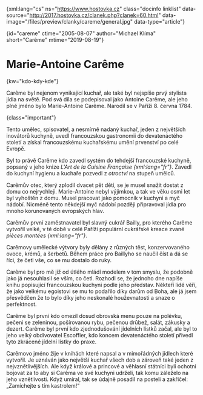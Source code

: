 
{xml:lang="cs" ns="https://www.hostovka.cz" class="docinfo linklist" data-source="http://2017.hostovka.cz/clanek.php?clanek=60.html" data-image="/files/preview/clanky/careme/general.jpg" data-type="article"}

{id="careme" ctime="2005-08-07" author="Michael Klíma" short="Carême" mtime="2019-08-19"}

# Marie-Antoine Carême

<!-- generated attribute kw by user_udpatekw.sh on 2019-06-30, do not edit -->

{kw="kdo-kdy-kde"}

Carême byl nejenom vynikající kuchař, ale také byl nejspíše prvý stylista jídla na světě. Pod svá díla se podepisoval jako Antoine Carême, ale jeho plné jméno bylo Marie-Antoine Carême. Narodil se v Paříži 8. června 1784.

{class="important"}

Tento umělec, spisovatel, a nesmírně nadaný kuchař, jeden z největších inovátorů kuchyně, uvedl francouzskou gastronomii do devatenáctého století a získal francouzskému kuchařskému umění prvenství po celé Evropě.

Byl to právě Carême kdo zavedl systém do tehdejší francouzské kuchyně, popsaný v jeho knize _L'Art de la Cuisine Française {xml:lang="fr"}_. Zavedl do kuchyní hygienu a kuchaře pozvedl z _otroctví_ na stupeň umělců.

Carêmův otec, který zplodil dvacet pět dětí, se je musel snažit dostat z domu co nejrychleji. Marie-Antoine nebyl výjimkou, a tak ve věku osmi let byl vyhoštěn z domu. Musel pracovat jako pomocník v kuchyni a myč nádobí. Nicméně tento někdejší myč nádobí později připravoval jídla pro mnoho korunovaných evropských hlav.

Carêmův první zaměstnavatel byl slavný cukrář Bailly, pro kterého Carême vytvořil velké, v té době v celé Paříži populární cukrářské kreace zvané _pièces montées {xml:lang="fr"}_.

Carêmovy umělecké výtvory byly dělány z různých těst, konzervovaného ovoce, krémů, a šerbetů. Během práce pro Baillyho se naučil číst a dá se říci, že četl vše, co se mu dostalo do ruky.

Carême byl pro mě již od útlého mládí modelem v tom smyslu, že podobně jako já nesouhlasil se vším, co četl. Rozhodl se, že jednoho dne napíše knihu popisující francouzskou kuchyni podle jeho představ. Někteří lidé věří, že jako velkému egoistovi se mu to podařilo díky darům od Boha, ale já jsem přesvědčen že to bylo díky jeho neskonalé houževnatosti a snaze o perfektnost.

Carême byl první kdo omezil dosud obrovská menu pouze na polévku, pečeni se zeleninou, pošírovanou rybu, pečenou drůbež, salát, zákusky a dezert. Carême byl první kdo zjednodušování jídelních lístků začal, ale byl to jeho velký obdivovatel Escoffier, kdo koncem devatenáctého století přivedl tyto zkrácené jídelní lístky do praxe.

Carêmovo jméno žije v knihách které napsal a v mimořádných jídlech které vytvořil. Je uznáván jako největší kuchař všech dob a zároveň také jeden z nejvznětlivějších. Ale když králové a princové a věhlasní státníci byli ochotni bojovat za to aby si Carêma ve své kuchyni udrželi, tak komu záleželo na jeho vznětlivosti. Když umíral, tak se údajně posadil na posteli a zakřičel: „Zamíchejte s tím kastrolem!“

